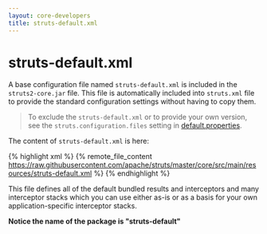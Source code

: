 ```yaml
---
layout: core-developers
title: struts-default.xml
---
```


# struts-default.xml

A base configuration file named `struts-default.xml` is included in the `struts2-core.jar` file. This file is 
automatically included into `struts.xml` file to provide the standard configuration settings without having 
to copy them.

> To exclude the `struts-default.xml` or to provide your own version, see the `struts.configuration.files`
> setting in [default.properties](default-properties).

The content of `struts-default.xml` is here:

{% highlight xml %}
{% remote_file_content https://raw.githubusercontent.com/apache/struts/master/core/src/main/resources/struts-default.xml %}
{% endhighlight %}

This file defines all of the default bundled results and interceptors and many interceptor stacks which you can use 
either as-is or as a basis for your own application-specific interceptor stacks. 

**Notice the name of the package is "struts-default"**
